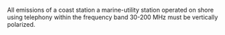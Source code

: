 All emissions of a coast station a marine-utility station operated on shore using telephony within the frequency band 30-200 MHz must be vertically polarized.

